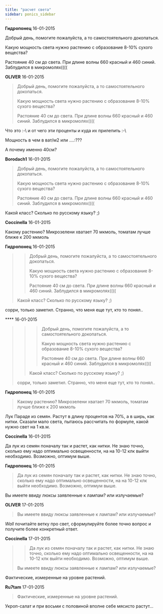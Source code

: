 ```yaml
---
title: "расчет света"
sidebar: ponics_sidebar
---
```


**Гидропонец** 16-01-2015

Добрый день, помогите пожалуйста, а то самостоятельного докопаться. 

Какую мощность света нужно растению с образование 8-10% сухого вещества? 

Растояние 40 см до света. При длине волны 660 красный и 460 синий. Заблудился в микромолях(((( 


**OLIVER** 16-01-2015

> Добрый день, помогите пожалуйста, а то самостоятельного докопаться. 
> 
> Какую мощность света нужно растению с образование 8-10% сухого вещества? 
> 
> Растояние 40 см до света. При длине волны 660 красный и 460 синий. Заблудился в микромолях((((

Что это :-\ и от чего эти проценты и куда их прилепить :-\ 

Мощность в чем в ват/м2 или ....:???

А почему именно 40см?


**Borodach1** 16-01-2015

> Добрый день, помогите пожалуйста, а то самостоятельного докопаться. 
> 
> Какую мощность света нужно растению с образование 8-10% сухого вещества? 
> 
> Растояние 40 см до света. При длине волны 660 красный и 460 синий. Заблудился в микромолях((((

Какой класс? Сколько по русскому языку? ;)


**Coccinella** 16-01-2015

Какому растению? Микрозелени хватает 70 мкмоль, томатам лучше ближе к 200 мкмоль


**Гидропонец** 16-01-2015

> > Добрый день, помогите пожалуйста, а то самостоятельного докопаться. 
> > 
> > Какую мощность света нужно растению с образование 8-10% сухого вещества? 
> > 
> > Растояние 40 см до света. При длине волны 660 красный и 460 синий. Заблудился в микромолях((((
> 
> 
> 
> Какой класс? Сколько по русскому языку? ;)

сорри, только заметил. Странно, что меня еще тут, кто то понял.. 


**** 16-01-2015

> > > Добрый день, помогите пожалуйста, а то самостоятельного докопаться. 
> > > 
> > > Какую мощность света нужно растению с образование 8-10% сухого вещества? 
> > > 
> > > Растояние 40 см до света. При длине волны 660 красный и 460 синий. Заблудился в микромолях((((
> > 
> > 
> > 
> > Какой класс? Сколько по русскому языку? ;)
> 
> 
> 
> сорри, только заметил. Странно, что меня еще тут, кто то понял..



**Гидропонец** 16-01-2015

> Какому растению? Микрозелени хватает 70 мкмоль, томатам лучше ближе к 200 мкмоль

Лук Параде из семян. Растут в длину процентов на 70%, а в ширь, как нитки. Сказали мало света, пытаюсь рассчитать по формуле, какой нужно свет на 1 кв.м.


**Coccinella** 16-01-2015

Да лук из семян поначалу так и растет, как нитки. Не знаю точно, сколько ему надо оптимально освещенности, на на 10-12 клк выйти необходимо. Возможно, оптимум выше.


**Гидропонец** 16-01-2015

> Да лук из семян поначалу так и растет, как нитки. Не знаю точно, сколько ему надо оптимально освещенности, на на 10-12 клк выйти необходимо. Возможно, оптимум выше.

Вы имеете ввиду люксы заявленные к лампам? или излучаемые?


**OLIVER** 17-01-2015

> Вы имеете ввиду люксы заявленные к лампам? или излучаемые?

*Wall* почитайте ветку про свет, сформулируйте более точно вопрос и получите более конкретный ответ.


**Coccinella** 17-01-2015

> > Да лук из семян поначалу так и растет, как нитки. Не знаю точно, сколько ему надо оптимально освещенности, на на 10-12 клк выйти необходимо. Возможно, оптимум выше.
> 
> 
> 
> Вы имеете ввиду люксы заявленные к лампам? или излучаемые?

Фактические, измеренные на уровне растений.


**Ru7tam** 17-01-2015

> Фактические, измеренные на уровне растений.

Укроп-салат и при восьми с половиной вполне себе мясисто растут...


